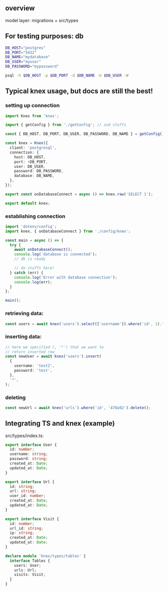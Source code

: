 ## overview

model layer: migrations + src/types

## For testing purposes: db

```bash
DB_HOST="postgres"
DB_PORT="5432"
DB_NAME="mydatabase"
DB_USER="myuser"
DB_PASSWORD="mypassword"

psql -h $DB_HOST -p $DB_PORT -d $DB_NAME -U $DB_USER -W
```

## Typical knex usage, but docs are still the best!

### setting up connection

```ts
import Knex from 'knex';

import { getConfig } from './getConfig'; // zod stuffs

const { DB_HOST, DB_PORT, DB_USER, DB_PASSWORD, DB_NAME } = getConfig();

const knex = Knex({
  client: 'postgresql',
  connection: {
    host: DB_HOST,
    port: +DB_PORT,
    user: DB_USER,
    password: DB_PASSWORD,
    database: DB_NAME,
  },
});

export const onDatabaseConnect = async () => knex.raw('SELECT 1');

export default knex;
```

### establishing connection

```ts
import 'dotenv/config';
import knex, { onDatabaseConnect } from './config/knex';

const main = async () => {
  try {
    await onDatabaseConnect();
    console.log('database is connected');
    // db is ready

    // do stuffs here!
  } catch (err) {
    console.log('Error with database connection');
    console.log(err);
  }
};

main();
```

### retrieving data:

```ts
const users = await knex('users').select(['username']).where('id', 1).first();
```

### inserting data:

```ts
// here we specified (, '*') that we want to
// return inserted row
const newUser = await knex('users').insert(
  {
    username: 'test2',
    password: 'test',
  },
  '*',
);
```

### deleting

```ts
const newUrl = await knex('urls').where('id', '478a92').delete();
```

## Integrating TS and knex (example)

src/types/index.ts:

```ts
export interface User {
  id: number;
  username: string;
  password: string;
  created_at: Date;
  updated_at: Date;
}

export interface Url {
  id: string;
  url: string;
  user_id: number;
  created_at: Date;
  updated_at: Date;
}

export interface Visit {
  id: number;
  url_id: string;
  ip: string;
  created_at: Date;
  updated_at: Date;
}

declare module 'knex/types/tables' {
  interface Tables {
    users: User;
    urls: Url;
    visits: Visit;
  }
}
```
